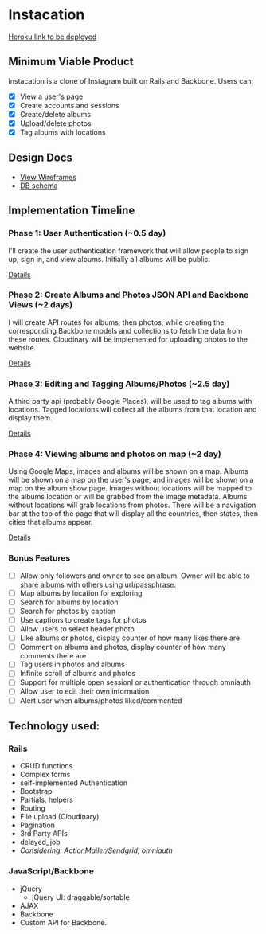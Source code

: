 # Instacation

[Heroku link to be deployed][heroku]

[heroku]: http://www.cssherry.com/

## Minimum Viable Product
Instacation is a clone of Instagram built on Rails and Backbone. Users can:

- [X] View a user's page
- [X] Create accounts and sessions
- [X] Create/delete albums
- [X] Upload/delete photos
- [X] Tag albums with locations

## Design Docs
* [View Wireframes][views]
* [DB schema][schema]

[views]: ./docs/views.md
[schema]: ./docs/schema.md

## Implementation Timeline

### Phase 1: User Authentication (~0.5 day)
I'll create the user authentication framework that will allow people to sign up, sign in, and view albums. Initially all albums will be public.

[Details][phase-one]

### Phase 2: Create Albums and Photos JSON API and Backbone Views (~2 days)
I will create API routes for albums, then photos, while creating the corresponding Backbone models and collections to fetch the data from these routes. Cloudinary will be implemented for uploading photos to the website.

[Details][phase-two]

### Phase 3: Editing and Tagging Albums/Photos (~2.5 day)
A third party api (probably Google Places), will be used to tag albums with locations. Tagged locations will collect all the albums from that location and display them.

[Details][phase-three]

### Phase 4: Viewing albums and photos on map (~2 day)
Using Google Maps, images and albums will be shown on a map. Albums will be shown on a map on the user's page, and images will be shown on a map on the album show page. Images without locations will be mapped to the albums location or will be grabbed from the image metadata. Albums without locations will grab locations from photos. There will be a navigation bar at the top of the page that will display all the countries, then states, then cities that albums appear.

[Details][phase-four]

### Bonus Features
- [ ] Allow only followers and owner to see an album. Owner will be able to share albums with others using url/passphrase.
- [ ] Map albums by location for exploring
- [ ] Search for albums by location
- [ ] Search for photos by caption
- [ ] Use captions to create tags for photos
- [ ] Allow users to select header photo
- [ ] Like albums or photos, display counter of how many likes there are
- [ ] Comment on albums and photos, display counter of how many comments there are
- [ ] Tag users in photos and albums
- [ ] Infinite scroll of albums and photos
- [ ] Support for multiple open sessionI or authentication through omniauth
- [ ] Allow user to edit their own information
- [ ] Alert user when albums/photos liked/commented

[phase-one]: ./docs/phases/phase1.md
[phase-two]: ./docs/phases/phase2.md
[phase-three]: ./docs/phases/phase3.md
[phase-four]: ./docs/phases/phase4.md

## Technology used:
### Rails
- CRUD functions
- Complex forms
- self-implemented Authentication
- Bootstrap
- Partials, helpers
- Routing
- File upload (Cloudinary)
- Pagination
- 3rd Party APIs
- delayed_job
- *Considering: ActionMailer/Sendgrid, omniauth*

### JavaScript/Backbone
- jQuery
  - jQuery UI: draggable/sortable
- AJAX
- Backbone
- Custom API for Backbone.
